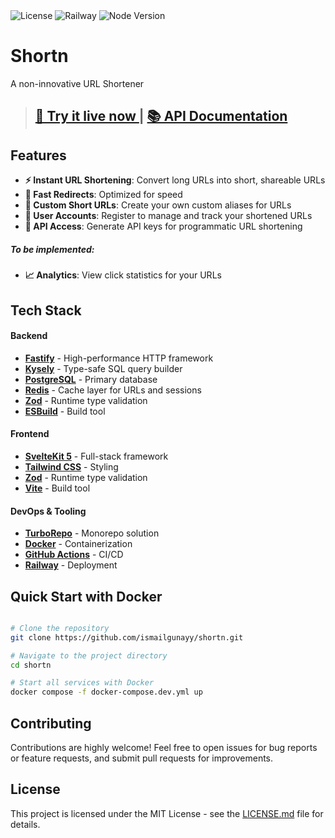 <div align="left">
    <img src="https://img.shields.io/badge/license-MIT-blue.svg?logo=mit" alt="License" />
    <img src="https://img.shields.io/badge/Deployment-Railway-blueviolet" alt="Railway" />
    <img src="https://img.shields.io/badge/node-v24.10.0-44883e?logo=nodedotjs" alt="Node Version" />
</div>

# Shortn

A non-innovative URL Shortener

> ## **[🚀 Try it live now ](https://shortn.top)** | **[📚 API Documentation](https://docs.shortn.top)**

## Features

- **⚡ Instant URL Shortening**: Convert long URLs into short, shareable URLs
- **🚀 Fast Redirects**: Optimized for speed
- **🎨 Custom Short URLs**: Create your own custom aliases for URLs
- **👤 User Accounts**: Register to manage and track your shortened URLs
- **🔑 API Access**: Generate API keys for programmatic URL shortening

##### To be implemented:

- **📈 Analytics**: View click statistics for your URLs

## Tech Stack

#### Backend

- **[Fastify](https://fastify.dev/)** - High-performance HTTP framework
- **[Kysely](https://kysely.dev/)** - Type-safe SQL query builder
- **[PostgreSQL](https://www.postgresql.org/)** - Primary database
- **[Redis](https://redis.io/)** - Cache layer for URLs and sessions
- **[Zod](https://zod.dev/)** - Runtime type validation
- **[ESBuild](https://esbuild.github.io/)** - Build tool

#### Frontend

- **[SvelteKit 5](https://kit.svelte.dev/)** - Full-stack framework
- **[Tailwind CSS](https://tailwindcss.com/)** - Styling
- **[Zod](https://zod.dev/)** - Runtime type validation
- **[Vite](https://vite.dev)** - Build tool

#### DevOps & Tooling

- **[TurboRepo](https://turbo.build/repo)** - Monorepo solution
- **[Docker](https://www.docker.com/)** - Containerization
- **[GitHub Actions](https://github.com/features/actions)** - CI/CD
- **[Railway](https://railway.app)** - Deployment

## Quick Start with Docker

```bash

# Clone the repository
git clone https://github.com/ismailgunayy/shortn.git

# Navigate to the project directory
cd shortn

# Start all services with Docker
docker compose -f docker-compose.dev.yml up
```

## Contributing

Contributions are highly welcome! Feel free to open issues for bug reports or feature requests, and submit pull requests for improvements.

## License

This project is licensed under the MIT License - see the [LICENSE.md](LICENSE.md) file for details.
